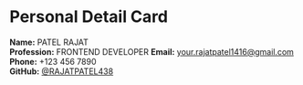 # Personal Detail Card

**Name:** PATEL RAJAT  
**Profession:** FRONTEND DEVELOPER 
**Email:** [your.rajatpatel1416@gmail.com](mailto:rajatpatel1416@gmail.com)  
**Phone:** +123 456 7890  
**GitHub:** [@RAJATPATEL438](https://github.com/RAJATPATEL438)  
